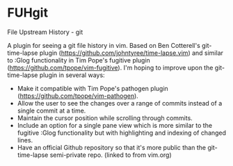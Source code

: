 FUHgit
=====

File Upstream History - git

A plugin for seeing a git file history in vim. Based on Ben Cotterell's git-time-lapse plugin (https://github.com/johntyree/time-lapse.vim) and similar to :Glog functionality in Tim Pope's fugitive plugin (https://github.com/tpope/vim-fugitive).
I'm hoping to improve upon the git-time-lapse plugin in several ways:
 * Make it compatible with Tim Pope's pathogen plugin (https://github.com/tpope/vim-pathogen).
 * Allow the user to see the changes over a range of commits instead of a single commit at a time.
 * Maintain the cursor position while scrolling through commits.
 * Include an option for a single pane view which is more similar to the fugitive :Glog functionality but with highlighting and indexing of changed lines.
 * Have an official Github repository so that it's more public than the git-time-lapse semi-private repo. (linked to from vim.org)

